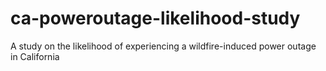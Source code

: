# ca-poweroutage-likelihood-study
 A study on the likelihood of experiencing a wildfire-induced power outage in California
